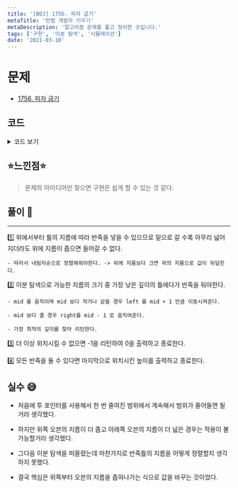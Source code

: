 ```yaml
---
title: '[BOJ] 1756. 피자 굽기'
metaTitle: '만렙 개발자 키우기'
metaDescription: '알고리즘 문제를 풀고 정리한 곳입니다.'
tags: ['구현', '이분 탐색', '시뮬레이션']
date: '2021-03-10'
---
```



# 문제
- [1756. 피자 굽기](https://www.acmicpc.net/problem/1756)

## 코드

<details><summary> 코드 보기 </summary>

``` java
import java.io.BufferedReader;
import java.io.IOException;
import java.io.InputStreamReader;
import java.util.StringTokenizer;

public class Q1756 {
    static int d, n, depth[], bread[];
    public static void main(String[] args) throws IOException {
        init();
        solution();
    }

    private static void solution() {
        int left = 1, right = d, ans = 987654321;
        for (int i = 1; i <= n; i++) {
            right = binSearch(left, right, bread[i]);
            if(right == -1) {
                System.out.println(0);
                return;
            }
            else ans = Math.min(ans, right);
            right -= 1;
        }
        System.out.println(ans);
    }

    private static int binSearch(int left, int right, int num) {
        int ret = -1;
        while(left <= right){
            int mid = (left + right)/ 2;
            if(num > depth[mid]) right = mid - 1;
            else {
                left = mid + 1;
                ret = mid;
            }
        }
        return ret;
    }

    private static void init() throws IOException {
        BufferedReader br = new BufferedReader(new InputStreamReader(System.in));
        StringTokenizer st = new StringTokenizer(br.readLine());
        d = stoi(st.nextToken());
        n = stoi(st.nextToken());
        depth = new int[d + 1];
        bread = new int[n + 1];
        st = new StringTokenizer(br.readLine());
        for (int i = 1; i <= d; i++) {
            depth[i] = stoi(st.nextToken());
            if(i != 1 && depth[i-1] < depth[i])
                depth[i] = depth[i-1];
        }
        st = new StringTokenizer(br.readLine());
        for (int i = 1; i <= n; i++) bread[i] = stoi(st.nextToken());
    }

    private static int stoi(String str) {
        return Integer.parseInt(str);
    }
}
```
</details>

## ⭐️느낀점⭐️
> 문제의 아이디어만 찾으면 구현은 쉽게 할 수 있는 것 같다.

## 풀이 📣
<hr/>

1️⃣ 위에서부터 틀의 지름에 따라 반죽을 넣을 수 있으므로 밑으로 갈 수록 아무리 넓어지더라도 위에 지름이 좁으면 들어갈 수 없다.

    - 따라서 내림차순으로 정렬해줘야한다. -> 위에 지름보다 크면 위의 지름으로 값이 뒤덮힌다.


2️⃣ 이분 탐색으로 가능한 지름의 크기 중 가장 낮은 깊이의 틀에다가 반죽을 둬야한다.

    - mid 를 움직이며 mid 보다 작거나 같을 경우 left 를 mid + 1 만큼 이동시켜준다.

    - mid 보다 클 경우 right를 mid - 1 로 움직여준다.

    - 가장 최적의 깊이를 찾아 리턴한다.


3️⃣ 더 이상 위치시킬 수 없으면 -1을 리턴하여 0을 출력하고 종료한다.


4️⃣ 모든 반죽을 둘 수 있다면 마지막으로 위치시킨 높이를 출력하고 종료한다.

## 실수 😅
- 처음에 투 포인터를 사용해서 한 번 줄여진 범위에서 계속해서 범위가 줄어들면 될거라 생각했다.

- 하지만 위쪽 오븐의 지름이 더 좁고 아래쪽 오븐의 지름이 더 넓은 경우는 적용이 불가능할거라 생각했다.

- 그다음 이분 탐색을 떠올렸는데 마찬가지로 반죽틀의 지름을 어떻게 정렬할지 생각하지 못했다.

- 결국 핵심은 위쪽부터 오븐의 지름을 좁혀나가는 식으로 값을 바꾸는 것이었다.
